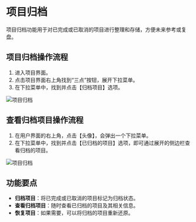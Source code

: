 # 项目归档

项目归档功能用于对已完成或已取消的项目进行整理和存储，方便未来参考或复盘。

## 项目归档操作流程
1. 进入项目界面。
2. 点击项目界面右上角找到“三点”按钮，展开下拉菜单。
3. 在下拉菜单中，找到并点击【归档项目】选项。

![项目归档](/images/pro_control_1.png)

## 查看归档项目操作流程
1. 在用户界面的右上角，点击【头像】，会弹出一个下拉菜单。
2. 在下拉菜单中，找到并点击【已归档的项目】选项，即可通过展开的侧边栏查看归档的项目。


![项目归档](/images/pro_archi.png)


## 功能要点
- **归档项目**：将已完成或已取消的项目标记为归档状态。
- **查看归档项目**：随时查看已归档的项目及其相关信息。
- **恢复项目**：如果需要，可以将归档的项目重新还原。
